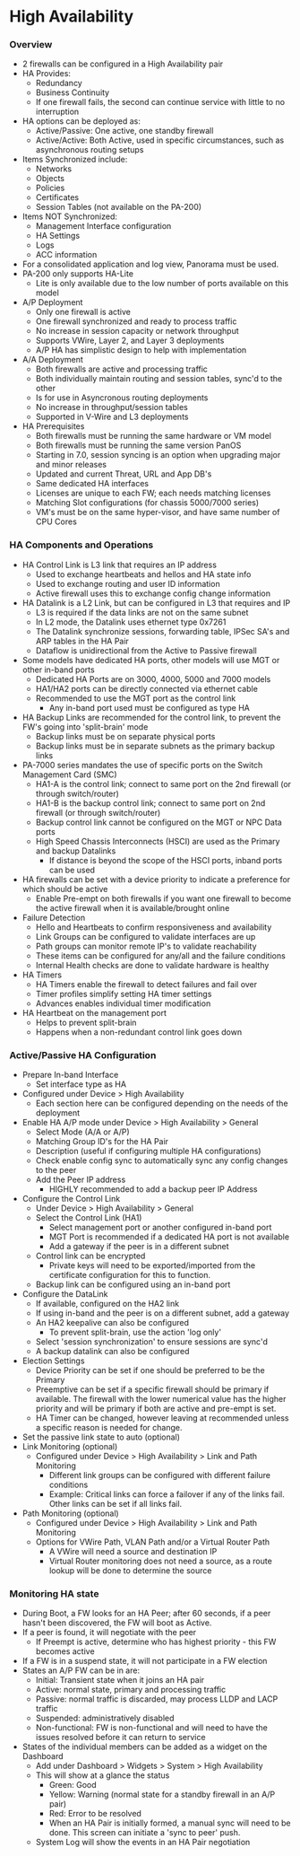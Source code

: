 # High Availability

### Overview
* 2 firewalls can be configured in a High Availability pair
* HA Provides:
    * Redundancy
    * Business Continuity
    * If one firewall fails, the second can continue service with little to no interruption
* HA options can be deployed as:
    * Active/Passive: One active, one standby firewall
    * Active/Active: Both Active, used in specific circumstances, such as asynchronous routing setups
* Items Synchronized include:
    * Networks
    * Objects
    * Policies
    * Certificates
    * Session Tables (not available on the PA-200)
* Items NOT Synchronized:
    * Management Interface configuration
    * HA Settings
    * Logs
    * ACC information
* For a consolidated application and log view, Panorama must be used.
* PA-200 only supports HA-Lite
    * Lite is only available due to the low number of ports available on this model
* A/P Deployment
    * Only one firewall is active
    * One firewall synchronized and ready to process traffic
    * No increase in session capacity or network throughput
    * Supports VWire, Layer 2, and Layer 3 deployments
    * A/P HA has simplistic design to help with implementation
* A/A Deployment
    * Both firewalls are active and processing traffic
    * Both individually maintain routing and session tables, sync'd to the other
    * Is for use in Asyncronous routing deployments
    * No increase in throughput/session tables
    * Supported in V-Wire and L3 deployments
* HA Prerequisites
    * Both firewalls must be running the same hardware or VM model
    * Both firewalls must be running the same version PanOS
    * Starting in 7.0, session syncing is an option when upgrading major and minor releases
    * Updated and current Threat, URL and App DB's
    * Same dedicated HA interfaces
    * Licenses are unique to each FW; each needs matching licenses
    * Matching Slot configurations (for chassis 5000/7000 series)
    * VM's must be on the same hyper-visor, and have same number of CPU Cores

### HA Components and Operations
* HA Control Link is L3 link that requires an IP address
    * Used to exchange heartbeats and hellos and HA state info
    * Used to exchange routing and user ID information
    * Active firewall uses this to exchange config change information
* HA Datalink is a L2 Link, but can be configured in L3 that requires and IP
    * L3 is required if the data links are not on the same subnet
    * In L2 mode, the Datalink uses ethernet type 0x7261
    * The Datalink synchronize sessions, forwarding table, IPSec SA's and ARP tables in the HA Pair
    * Dataflow is unidirectional from the Active to Passive firewall
* Some models have dedicated HA ports, other models will use MGT or other in-band ports
    * Dedicated HA Ports are on 3000, 4000, 5000 and 7000 models
    * HA1/HA2 ports can be directly connected via ethernet cable
    * Recommended to use the MGT port as the control link
        * Any in-band port used must be configured as type HA
* HA Backup Links are recommended for the control link, to prevent the FW's going into 'split-brain' mode
    * Backup links must be on separate physical ports
    * Backup links must be in separate subnets as the primary backup links
* PA-7000 series mandates the use of specific ports on the Switch Management Card (SMC)
    * HA1-A is the control link; connect to same port on the 2nd firewall (or through switch/router)
    * HA1-B is the backup control link; connect to same port on 2nd firewall (or through switch/router)
    * Backup control link cannot be configured on the MGT or NPC Data ports
    * High Speed Chassis Interconnects (HSCI) are used as the Primary and backup Datalinks
        * If distance is beyond the scope of the HSCI ports, inband ports can be used
* HA firewalls can be set with a device priority to indicate a preference for which should be active
    * Enable Pre-empt on both firewalls if you want one firewall to become the active firewall when it is available/brought online
* Failure Detection
    * Hello and Heartbeats to confirm responsiveness and availability
    * Link Groups can be configured to validate interfaces are up
    * Path groups can monitor remote IP's to validate reachability
    * These items can be configured for any/all and the failure conditions
    * Internal Health checks are done to validate hardware is healthy
* HA Timers
    * HA Timers enable the firewall to detect failures and fail over
    * Timer profiles simplify setting HA timer settings
    * Advances enables individual timer modification
* HA Heartbeat on the management port
    * Helps to prevent split-brain
    * Happens when a non-redundant control link goes down

### Active/Passive HA Configuration
* Prepare In-band Interface
    * Set interface type as HA
* Configured under Device > High Availability
    * Each section here can be configured depending on the needs of the deployment
* Enable HA A/P mode under Device > High Availability > General
    * Select Mode (A/A or A/P)
    * Matching Group ID's for the HA Pair
    * Description (useful if configuring multiple HA configurations)
    * Check enable config sync to automatically sync any config changes to the peer
    * Add the Peer IP address
        * HIGHLY recommended to add a backup peer IP Address
* Configure the Control Link
    * Under Device > High Availability > General
    * Select the Control Link (HA1)
        * Select management port or another configured in-band port
        * MGT Port is recommended if a dedicated HA port is not available
        * Add a gateway if the peer is in a different subnet
    * Control link can be encrypted
        * Private keys will need to be exported/imported from the certificate configuration for this to function.
    * Backup link can be configured using an in-band port
* Configure the DataLink
    * If available, configured on the HA2 link
    * If using in-band and the peer is on a different subnet, add a gateway
    * An HA2 keepalive can also be configured
        * To prevent split-brain, use the action 'log only'
    * Select 'session synchronization' to ensure sessions are sync'd
    * A backup datalink can also be configured
* Election Settings
    * Device Priority can be set if one should be preferred to be the Primary
    * Preemptive can be set if a specific firewall should be primary if available. The firewall with the lower numerical value has the higher priority and will be primary if both are active and pre-empt is set.
    * HA Timer can be changed, however leaving at recommended unless a specific reason is needed for change.
* Set the passive link state to auto (optional)
* Link Monitoring (optional)
    * Configured under Device > High Availability > Link and Path Monitoring
        * Different link groups can be configured with different failure conditions
        * Example: Critical links can force a failover if any of the links fail. Other links can be set if all links fail.
* Path Monitoring (optional)
    * Configured under Device > High Availability > Link and Path Monitoring
    * Options for VWire Path, VLAN Path and/or a Virtual Router Path
        * A VWire will need a source and destination IP
        * Virtual Router monitoring does not need a source, as a route lookup will be done to determine the source

### Monitoring HA state
* During Boot, a FW looks for an HA Peer; after 60 seconds, if a peer hasn't been discovered, the FW will boot as Active.
* If a peer is found, it will negotiate with the peer
    * If Preempt is active, determine who has highest priority - this FW becomes active
* If a FW is in a suspend state, it will not participate in a FW election
* States an A/P FW can be in are:
    * Initial: Transient state when it joins an HA pair
    * Active: normal state, primary and processing traffic
    * Passive: normal traffic is discarded, may process LLDP and LACP traffic
    * Suspended: administratively disabled
    * Non-functional: FW is non-functional and will need to have the issues resolved before it can return to service
* States of the individual members can be added as a widget on the Dashboard
    * Add under Dashboard > Widgets > System > High Availability
    * This will show at a glance the status
        * Green: Good
        * Yellow: Warning (normal state for a standby firewall in an A/P pair)
        * Red: Error to be resolved
        * When an HA Pair is initially formed, a manual sync will need to be done. This screen can initiate a 'sync to peer' push.
    * System Log will show the events in an HA Pair negotiation
